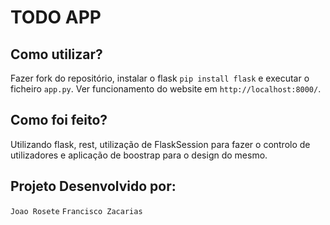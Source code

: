 # TODO APP

## Como utilizar?
Fazer fork do repositório, instalar o flask `pip install flask` e executar o ficheiro `app.py`. 
Ver funcionamento do website em  `http://localhost:8000/`.

## Como foi feito?
Utilizando flask, rest, utilização de FlaskSession para fazer o controlo de utilizadores e aplicação de boostrap para o design do mesmo.

## Projeto Desenvolvido por:
`Joao Rosete`
`Francisco Zacarias `

